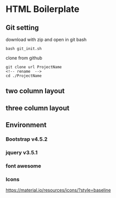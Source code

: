 # HTML Boilerplate

## Git setting
download with zip and open in git bash
```
bash git_init.sh
```

clone from github
```
git clone url ProjectName
<!-- rename  -->
cd ./ProjectName

```
## two column layout
<!-- TODO -->
## three column layout
<!-- TODO -->


## Environment

### Bootstrap v4.5.2
### jquery v3.5.1
### font awesome
### Icons
https://material.io/resources/icons/?style=baseline